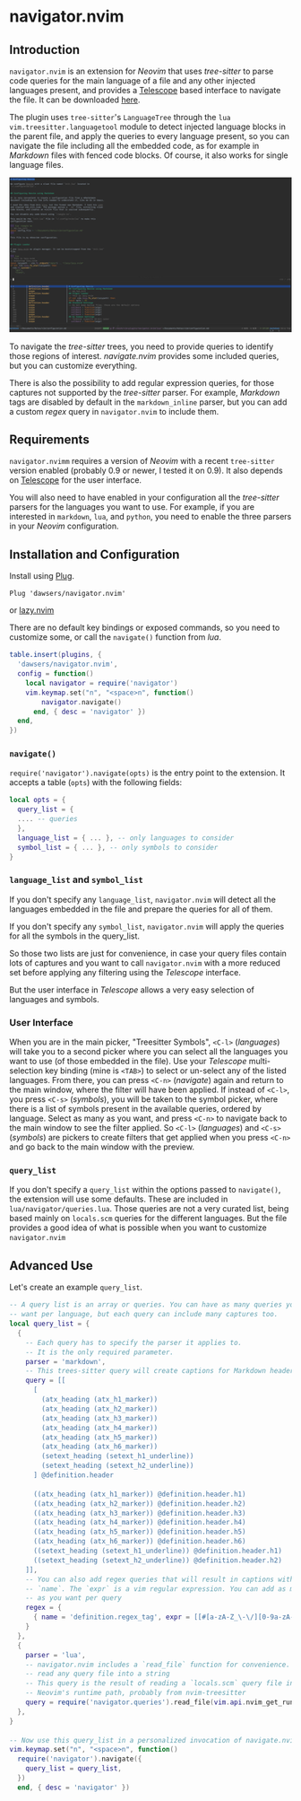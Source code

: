 # navigator.nvim

## Introduction

`navigator.nvim` is an extension for *Neovim* that uses
*tree-sitter* to parse code queries for the main language of a file and
any other injected languages present, and provides a [Telescope](https://github.com/nvim-telescope/telescope.nvim) based
interface to navigate the file. It can be downloaded [here](https://github.com/dawsers/navigator.nvim).

The plugin uses `tree-sitter`'s `LanguageTree` through the `lua`
`vim.treesitter.languagetool` module to detect injected language blocks
in the parent file, and apply the queries to every language present, so you
can navigate the file including all the embedded code, as for example in
*Markdown* files with fenced code blocks. Of course, it also works for single
language files.

![Image](./images/navigator.nvim.png)

To navigate the *tree-sitter* trees, you need to provide queries to identify
those regions of interest. *navigate.nvim* provides some included queries, but
you can customize everything.

There is also the possibility to add regular expression queries, for those
captures not supported by the *tree-sitter* parser. For example, *Markdown*
tags are disabled by default in the `markdown_inline` parser, but you can add
a custom *regex* query in `navigator.nvim` to include them.

## Requirements

`navigator.nvimm` requires a version of *Neovim* with a recent
`tree-sitter` version enabled (probably 0.9 or newer, I tested it on
0.9). It also depends on [Telescope](https://github.com/nvim-telescope/telescope.nvim) for the user interface.

You will also need to have enabled in your configuration all the *tree-sitter* parsers
for the languages you want to use. For example, if you are interested in
`markdown`, `lua`, and `python`, you need to enable the three parsers in
your *Neovim* configuration.


## Installation and Configuration

Install using [Plug](https://github.com/junegunn/vim-plug).

``` vim
Plug 'dawsers/navigator.nvim'
```

or [lazy.nvim](https://github.com/folke/lazy.nvim)

There are no default key bindings or exposed commands, so you need to customize
some, or call the `navigate()` function from *lua*.

``` lua
table.insert(plugins, {
  'dawsers/navigator.nvim',
  config = function()
    local navigator = require('navigator')
    vim.keymap.set("n", "<space>n", function()
        navigator.navigate()
      end, { desc = 'navigator' })
  end,
})
```

### `navigate()`

`require('navigator').navigate(opts)` is the entry point to the extension. It
accepts a table (`opts`) with the following fields:

``` lua
local opts = {
  query_list = {
  .... -- queries
  },
  language_list = { ... }, -- only languages to consider
  symbol_list = { ... }, -- only symbols to consider
}
```

### `language_list` and `symbol_list`

If you don't specify any `language_list`, `navigator.nvim`
will detect all the languages embedded in the file and prepare the queries for
all of them.

If you don't specify any `symbol_list`, `navigator.nvim`
will apply the queries for all the symbols in the query_list.

So those two lists are just for convenience, in case your query files contain
lots of captures and you want to call `navigator.nvim` with a more reduced
set before applying any filtering using the *Telescope* interface.

But the user interface in *Telescope* allows a very easy selection of
languages and symbols.


### User Interface

When you are in the main picker, "Treesitter Symbols", `<C-l>` (*languages*)
will take you to a second picker where you can select all the languages you
want to use (of those embedded in the file). Use your *Telescope*
multi-selection key binding (mine is `<TAB>`) to select or un-select any of
the listed languages. From there, you can press `<C-n>` (*navigate*) again and
return to the main window, where the filter will have been applied. If instead
of `<C-l>`, you press `<C-s>` (*symbols*), you will be taken to the symbol
picker, where there is a list of symbols present in the available queries,
ordered by language. Select as many as you want, and press `<C-n>` to navigate
back to the main window to see the filter applied. So `<C-l>` (*languages*) and
`<C-s>` (*symbols*) are pickers to create filters that get applied when you
press `<C-n>` and go back to the main window with the preview.

### `query_list`

If you don't specify a `query_list` within the options passed to `navigate()`,
the extension will use some defaults. These are included in
`lua/navigator/queries.lua`. Those queries are not a very curated list, being based
mainly on `locals.scm` queries for the different languages. But the file
provides a good idea of what is possible when you want to customize
`navigator.nvim`


## Advanced Use

Let's create an example `query_list`.

``` lua
-- A query list is an array or queries. You can have as many queries you
-- want per language, but each query can include many captures too.
local query_list = {
  {
    -- Each query has to specify the parser it applies to.
    -- It is the only required parameter.
    parser = 'markdown',
    -- This trees-sitter query will create captions for Markdown headers
    query = [[
      [
        (atx_heading (atx_h1_marker))
        (atx_heading (atx_h2_marker))
        (atx_heading (atx_h3_marker))
        (atx_heading (atx_h4_marker))
        (atx_heading (atx_h5_marker))
        (atx_heading (atx_h6_marker))
        (setext_heading (setext_h1_underline))
        (setext_heading (setext_h2_underline))
      ] @definition.header

      ((atx_heading (atx_h1_marker)) @definition.header.h1)
      ((atx_heading (atx_h2_marker)) @definition.header.h2)
      ((atx_heading (atx_h3_marker)) @definition.header.h3)
      ((atx_heading (atx_h4_marker)) @definition.header.h4)
      ((atx_heading (atx_h5_marker)) @definition.header.h5)
      ((atx_heading (atx_h6_marker)) @definition.header.h6)
      ((setext_heading (setext_h1_underline)) @definition.header.h1)
      ((setext_heading (setext_h2_underline)) @definition.header.h2)
    ]],
    -- You can also add regex queries that will result in captions with
    -- `name`. The `expr` is a vim regular expression. You can add as many
    -- as you want per query
    regex = {
      { name = 'definition.regex_tag', expr = [[#[a-zA-Z_\-\/][0-9a-zA-Z_\-\/]*]] },
    }
  },
  {
    parser = 'lua',
    -- navigator.nvim includes a `read_file` function for convenience. It can
    -- read any query file into a string
    -- This query is the result of reading a `locals.scm` query file in
    -- Neovim's runtime path, probably from nvim-treesitter
    query = require('navigator.queries').read_file(vim.api.nvim_get_runtime_file(string.format("queries/%s/%s.scm", 'lua', 'locals'), true)[1]),
  },
}

-- Now use this query_list in a personalized invocation of navigate.nvim
vim.keymap.set("n", "<space>n", function()
  require('navigator').navigate({
    query_list = query_list,
  })
  end, { desc = 'navigator' })
```

